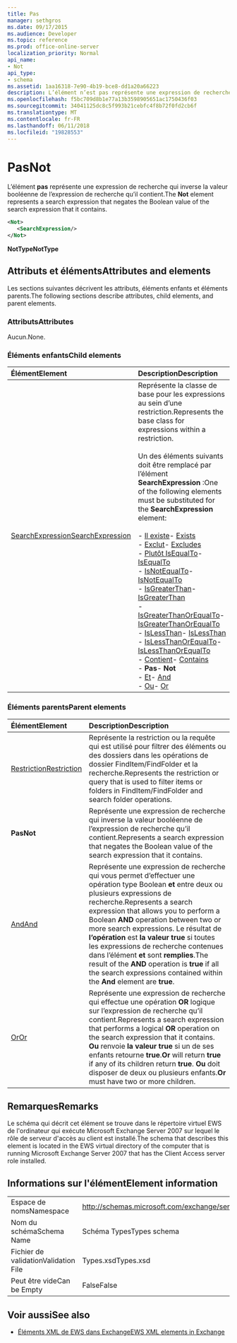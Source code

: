 ```yaml
---
title: Pas
manager: sethgros
ms.date: 09/17/2015
ms.audience: Developer
ms.topic: reference
ms.prod: office-online-server
localization_priority: Normal
api_name:
- Not
api_type:
- schema
ms.assetid: 1aa16318-7e90-4b19-bce8-dd1a20a66223
description: L’élément n’est pas représente une expression de recherche qui inverse la valeur booléenne de l’expression de recherche qu’il contient.
ms.openlocfilehash: f5bc709d8b1e77a13b3598905651ac1750436f03
ms.sourcegitcommit: 34041125dc8c5f993b21cebfc4f8b72f0fd2cb6f
ms.translationtype: MT
ms.contentlocale: fr-FR
ms.lasthandoff: 06/11/2018
ms.locfileid: "19828553"
---
```

# <a name="not"></a><span data-ttu-id="3955c-103">Pas</span><span class="sxs-lookup"><span data-stu-id="3955c-103">Not</span></span>

<span data-ttu-id="3955c-104">L’élément **pas** représente une expression de recherche qui inverse la valeur booléenne de l’expression de recherche qu’il contient.</span><span class="sxs-lookup"><span data-stu-id="3955c-104">The **Not** element represents a search expression that negates the Boolean value of the search expression that it contains.</span></span> 
  
```xml
<Not>
   <SearchExpression/>
</Not>
```

 <span data-ttu-id="3955c-105">**NotType**</span><span class="sxs-lookup"><span data-stu-id="3955c-105">**NotType**</span></span>
## <a name="attributes-and-elements"></a><span data-ttu-id="3955c-106">Attributs et éléments</span><span class="sxs-lookup"><span data-stu-id="3955c-106">Attributes and elements</span></span>

<span data-ttu-id="3955c-107">Les sections suivantes décrivent les attributs, éléments enfants et éléments parents.</span><span class="sxs-lookup"><span data-stu-id="3955c-107">The following sections describe attributes, child elements, and parent elements.</span></span>
  
### <a name="attributes"></a><span data-ttu-id="3955c-108">Attributs</span><span class="sxs-lookup"><span data-stu-id="3955c-108">Attributes</span></span>

<span data-ttu-id="3955c-109">Aucun.</span><span class="sxs-lookup"><span data-stu-id="3955c-109">None.</span></span>
  
### <a name="child-elements"></a><span data-ttu-id="3955c-110">Éléments enfants</span><span class="sxs-lookup"><span data-stu-id="3955c-110">Child elements</span></span>

|<span data-ttu-id="3955c-111">**Élément**</span><span class="sxs-lookup"><span data-stu-id="3955c-111">**Element**</span></span>|<span data-ttu-id="3955c-112">**Description**</span><span class="sxs-lookup"><span data-stu-id="3955c-112">**Description**</span></span>|
|:-----|:-----|
|[<span data-ttu-id="3955c-113">SearchExpression</span><span class="sxs-lookup"><span data-stu-id="3955c-113">SearchExpression</span></span>](searchexpression.md) <br/> | <span data-ttu-id="3955c-114">Représente la classe de base pour les expressions au sein d’une restriction.</span><span class="sxs-lookup"><span data-stu-id="3955c-114">Represents the base class for expressions within a restriction.</span></span> <br/><br/><span data-ttu-id="3955c-115">Un des éléments suivants doit être remplacé par l’élément **SearchExpression** :</span><span class="sxs-lookup"><span data-stu-id="3955c-115">One of the following elements must be substituted for the **SearchExpression** element:</span></span> <br/> <br/><span data-ttu-id="3955c-116">- [Il existe](exists.md)</span><span class="sxs-lookup"><span data-stu-id="3955c-116">- [Exists](exists.md)</span></span> <br/><span data-ttu-id="3955c-117">- [Exclut](excludes.md)</span><span class="sxs-lookup"><span data-stu-id="3955c-117">- [Excludes](excludes.md)</span></span> <br/><span data-ttu-id="3955c-118">- [Plutôt IsEqualTo](isequalto.md)</span><span class="sxs-lookup"><span data-stu-id="3955c-118">- [IsEqualTo](isequalto.md)</span></span> <br/><span data-ttu-id="3955c-119">- [IsNotEqualTo](isnotequalto.md)</span><span class="sxs-lookup"><span data-stu-id="3955c-119">- [IsNotEqualTo](isnotequalto.md)</span></span> <br/><span data-ttu-id="3955c-120">- [IsGreaterThan](isgreaterthan.md)</span><span class="sxs-lookup"><span data-stu-id="3955c-120">- [IsGreaterThan](isgreaterthan.md)</span></span> <br/><span data-ttu-id="3955c-121">- [IsGreaterThanOrEqualTo](isgreaterthanorequalto.md)</span><span class="sxs-lookup"><span data-stu-id="3955c-121">- [IsGreaterThanOrEqualTo](isgreaterthanorequalto.md)</span></span> <br/><span data-ttu-id="3955c-122">- [IsLessThan](islessthan.md)</span><span class="sxs-lookup"><span data-stu-id="3955c-122">- [IsLessThan](islessthan.md)</span></span> <br/><span data-ttu-id="3955c-123">- [IsLessThanOrEqualTo](islessthanorequalto.md)</span><span class="sxs-lookup"><span data-stu-id="3955c-123">- [IsLessThanOrEqualTo](islessthanorequalto.md)</span></span> <br/><span data-ttu-id="3955c-124">- [Contient](contains.md)</span><span class="sxs-lookup"><span data-stu-id="3955c-124">- [Contains](contains.md)</span></span> <br/><span data-ttu-id="3955c-125">- **Pas**</span><span class="sxs-lookup"><span data-stu-id="3955c-125">- **Not**</span></span> <br/><span data-ttu-id="3955c-126">- [Et](and.md)</span><span class="sxs-lookup"><span data-stu-id="3955c-126">- [And](and.md)</span></span> <br/><span data-ttu-id="3955c-127">- [Ou](or.md)</span><span class="sxs-lookup"><span data-stu-id="3955c-127">- [Or](or.md)</span></span> <br/> |
   
### <a name="parent-elements"></a><span data-ttu-id="3955c-128">Éléments parents</span><span class="sxs-lookup"><span data-stu-id="3955c-128">Parent elements</span></span>

|<span data-ttu-id="3955c-129">**Élément**</span><span class="sxs-lookup"><span data-stu-id="3955c-129">**Element**</span></span>|<span data-ttu-id="3955c-130">**Description**</span><span class="sxs-lookup"><span data-stu-id="3955c-130">**Description**</span></span>|
|:-----|:-----|
|[<span data-ttu-id="3955c-131">Restriction</span><span class="sxs-lookup"><span data-stu-id="3955c-131">Restriction</span></span>](restriction.md) <br/> |<span data-ttu-id="3955c-132">Représente la restriction ou la requête qui est utilisé pour filtrer des éléments ou des dossiers dans les opérations de dossier FindItem/FindFolder et la recherche.</span><span class="sxs-lookup"><span data-stu-id="3955c-132">Represents the restriction or query that is used to filter items or folders in FindItem/FindFolder and search folder operations.</span></span>  <br/> |
|<span data-ttu-id="3955c-133">**Pas**</span><span class="sxs-lookup"><span data-stu-id="3955c-133">**Not**</span></span> <br/> |<span data-ttu-id="3955c-134">Représente une expression de recherche qui inverse la valeur booléenne de l’expression de recherche qu’il contient.</span><span class="sxs-lookup"><span data-stu-id="3955c-134">Represents a search expression that negates the Boolean value of the search expression that it contains.</span></span>  <br/> |
|[<span data-ttu-id="3955c-135">And</span><span class="sxs-lookup"><span data-stu-id="3955c-135">And</span></span>](and.md) <br/> |<span data-ttu-id="3955c-136">Représente une expression de recherche qui vous permet d’effectuer une opération type Boolean **et** entre deux ou plusieurs expressions de recherche.</span><span class="sxs-lookup"><span data-stu-id="3955c-136">Represents a search expression that allows you to perform a Boolean **AND** operation between two or more search expressions.</span></span> <span data-ttu-id="3955c-137">Le résultat de **l’opération** est **la valeur true** si toutes les expressions de recherche contenues dans l’élément **et** sont **remplies**.</span><span class="sxs-lookup"><span data-stu-id="3955c-137">The result of the **AND** operation is **true** if all the search expressions contained within the **And** element are **true**.</span></span>  <br/> |
|[<span data-ttu-id="3955c-138">Or</span><span class="sxs-lookup"><span data-stu-id="3955c-138">Or</span></span>](or.md) <br/> |<span data-ttu-id="3955c-139">Représente une expression de recherche qui effectue une opération **OR** logique sur l’expression de recherche qu’il contient.</span><span class="sxs-lookup"><span data-stu-id="3955c-139">Represents a search expression that performs a logical **OR** operation on the search expression that it contains.</span></span> <span data-ttu-id="3955c-140">**Ou** renvoie **la valeur true** si un de ses enfants retourne **true**.</span><span class="sxs-lookup"><span data-stu-id="3955c-140">**Or** will return **true** if any of its children return **true**.</span></span> <span data-ttu-id="3955c-141">**Ou** doit disposer de deux ou plusieurs enfants.</span><span class="sxs-lookup"><span data-stu-id="3955c-141">**Or** must have two or more children.</span></span>  <br/> |
   
## <a name="remarks"></a><span data-ttu-id="3955c-142">Remarques</span><span class="sxs-lookup"><span data-stu-id="3955c-142">Remarks</span></span>

<span data-ttu-id="3955c-143">Le schéma qui décrit cet élément se trouve dans le répertoire virtuel EWS de l'ordinateur qui exécute Microsoft Exchange Server 2007 sur lequel le rôle de serveur d'accès au client est installé.</span><span class="sxs-lookup"><span data-stu-id="3955c-143">The schema that describes this element is located in the EWS virtual directory of the computer that is running Microsoft Exchange Server 2007 that has the Client Access server role installed.</span></span>
  
## <a name="element-information"></a><span data-ttu-id="3955c-144">Informations sur l'élément</span><span class="sxs-lookup"><span data-stu-id="3955c-144">Element information</span></span>

|||
|:-----|:-----|
|<span data-ttu-id="3955c-145">Espace de noms</span><span class="sxs-lookup"><span data-stu-id="3955c-145">Namespace</span></span>  <br/> |http://schemas.microsoft.com/exchange/services/2006/types  <br/> |
|<span data-ttu-id="3955c-146">Nom du schéma</span><span class="sxs-lookup"><span data-stu-id="3955c-146">Schema Name</span></span>  <br/> |<span data-ttu-id="3955c-147">Schéma Types</span><span class="sxs-lookup"><span data-stu-id="3955c-147">Types schema</span></span>  <br/> |
|<span data-ttu-id="3955c-148">Fichier de validation</span><span class="sxs-lookup"><span data-stu-id="3955c-148">Validation File</span></span>  <br/> |<span data-ttu-id="3955c-149">Types.xsd</span><span class="sxs-lookup"><span data-stu-id="3955c-149">Types.xsd</span></span>  <br/> |
|<span data-ttu-id="3955c-150">Peut être vide</span><span class="sxs-lookup"><span data-stu-id="3955c-150">Can be Empty</span></span>  <br/> |<span data-ttu-id="3955c-151">False</span><span class="sxs-lookup"><span data-stu-id="3955c-151">False</span></span>  <br/> |
   
## <a name="see-also"></a><span data-ttu-id="3955c-152">Voir aussi</span><span class="sxs-lookup"><span data-stu-id="3955c-152">See also</span></span>

- [<span data-ttu-id="3955c-153">Éléments XML de EWS dans Exchange</span><span class="sxs-lookup"><span data-stu-id="3955c-153">EWS XML elements in Exchange</span></span>](ews-xml-elements-in-exchange.md)

